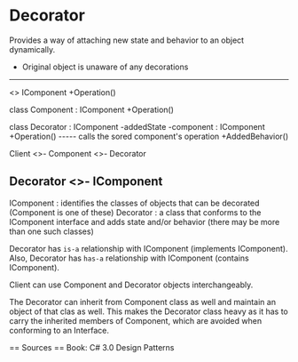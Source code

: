 # Decorator
Provides a way of attaching new state and behavior to an object dynamically.

* Original object is unaware of any decorations

---------------------------------------------------
<<interface>>
IComponent
  +Operation()

class Component : IComponent
  +Operation()

class Decorator : IComponent
  -addedState
  -component : IComponent
  +Operation() ----- calls the sored component's operation
  +AddedBehavior()

Client <>- Component
       <>- Decorator

Decorator <>- IComponent
---------------------------------------------------

IComponent : identifies the classes of objects that can be decorated
(Component is one of these)
Decorator : a class that conforms to the IComponent interface and adds state
and/or behavior (there may be more than one such classes)

Decorator has `is-a` relationship with IComponent (implements IComponent).
Also, Decorator has `has-a` relationship with IComponent (contains
IComponent).

Client can use Component and Decorator objects interchangeably.

The Decorator can inherit from Component class as well and maintain an object
of that clas as well. This makes the Decorator class heavy as it has to carry
the inherited members of Component, which are avoided when conforming to an
Interface.


== Sources ==
Book: C# 3.0 Design Patterns

